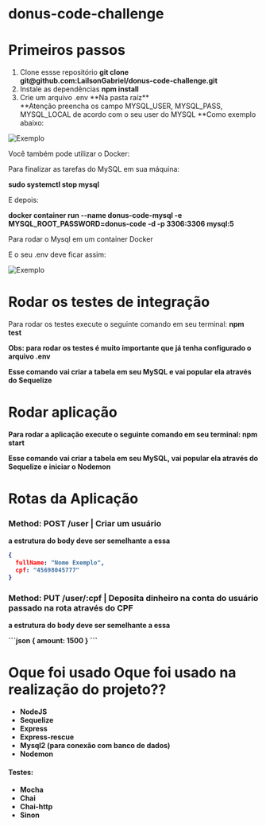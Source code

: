 # donus-code-challenge

# Primeiros passos
<ol>
  <li>Clone essse repositório <strong>git clone git@github.com:LailsonGabriel/donus-code-challenge.git</strong></li>
  <li>Instale as dependências <strong>npm install</strong></li>
  <li>Crie um arquivo .env **Na pasta raíz**</strong></li>
  **Atenção preencha os campo MYSQL_USER, MYSQL_PASS, MYSQL_LOCAL de acordo com o seu user do MYSQL
  **Como exemplo abaixo:
</ol>


![Exemplo](https://github.com/LailsonGabriel/donus-code-challenge/blob/main/env-example.png)

Você também pode utilizar o Docker:

<p>Para finalizar as tarefas do MySQL em sua máquina:</p>
<strong>sudo systemctl stop mysql</strong>
<p>E depois:</p>
<strong>docker container run --name donus-code-mysql -e MYSQL_ROOT_PASSWORD=donus-code -d -p 3306:3306 mysql:5</strong>
<p>Para rodar o Mysql em um container Docker</p>

<p>E o seu .env deve ficar assim:</p>

![Exemplo](https://github.com/LailsonGabriel/donus-code-challenge/blob/main/Screenshot%20from%202022-02-06%2014-52-09.png)



# Rodar os testes de integração
Para rodar os testes execute o seguinte comando em seu terminal: <strong>npm test<strong> <p>Obs: para rodar os testes é muito importante que já tenha configurado o arquivo .env<p>
<p>Esse comando vai criar a tabela em seu MySQL e vai popular ela através do Sequelize</p>
  
  
  
<h1>Rodar aplicação</h1>
Para rodar a aplicação execute o seguinte comando em seu terminal: <strong>npm start<strong>
<p>Esse comando vai criar a tabela em seu MySQL, vai popular ela através do Sequelize e iniciar o Nodemon</p>
  
  
<h1>Rotas da Aplicação</h1>
<h3>Method: POST /user | Criar um usuário</h3>
<p>a estrutura do body deve ser semelhante a essa</p>
  
  
```json
{
  fullName: "Nome Exemplo",
  cpf: "45698045777"
}
```

<h3>Method: PUT /user/:cpf | Deposita dinheiro na conta do usuário passado na rota através do CPF</h3>
<p>a estrutura do body deve ser semelhante a essa</p>
  ```json
{
  amount: 1500
}
```
  
<h1>Oque foi usado Oque foi usado na realização do projeto??</h1>
  <ul>
    <li>NodeJS</li>
    <li>Sequelize</li>
    <li>Express</li>
    <li>Express-rescue</li>
    <li>Mysql2 (para conexão com banco de dados)</li>
    <li>Nodemon</li>
  </ul>
    <h4>Testes:</h4>
    <ul>
      <li>Mocha</li>
      <li>Chai</li>
      <li>Chai-http</li>
      <li>Sinon</li>
    </ul>

